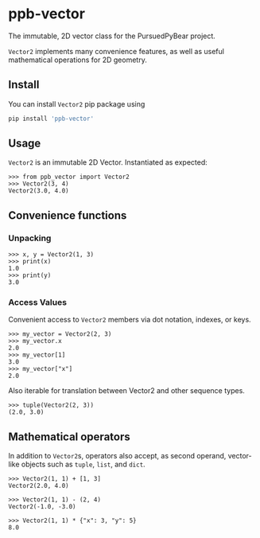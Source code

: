 # ppb-vector
The immutable, 2D vector class for the PursuedPyBear project.

`Vector2` implements many convenience features, as well as
useful mathematical operations for 2D geometry.

## Install

You can install `Vector2` pip package using

```bash
pip install 'ppb-vector'
```

## Usage

`Vector2` is an immutable 2D Vector. Instantiated as expected: 

    >>> from ppb_vector import Vector2
    >>> Vector2(3, 4)
    Vector2(3.0, 4.0)



## Convenience functions

### Unpacking

    >>> x, y = Vector2(1, 3)
    >>> print(x)
    1.0
    >>> print(y)
    3.0
    
### Access Values

Convenient access to `Vector2` members via dot notation, indexes, or keys.

    >>> my_vector = Vector2(2, 3)
    >>> my_vector.x
    2.0
    >>> my_vector[1]
    3.0
    >>> my_vector["x"]
    2.0

Also iterable for translation between Vector2 and other sequence types.

    >>> tuple(Vector2(2, 3))
    (2.0, 3.0)


## Mathematical operators

In addition to `Vector2`s, operators also accept, as second operand,
vector-like objects such as `tuple`, `list`, and `dict`.

    >>> Vector2(1, 1) + [1, 3]
    Vector2(2.0, 4.0)

    >>> Vector2(1, 1) - (2, 4)
    Vector2(-1.0, -3.0)

    >>> Vector2(1, 1) * {"x": 3, "y": 5}
    8.0
